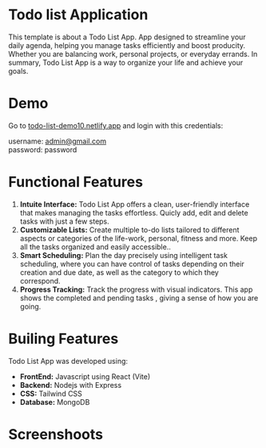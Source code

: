 # Todo list Application

This template is about a Todo List App. App designed to streamline your daily agenda, helping you manage tasks efficiently and boost producity. Whether you are balancing work, personal projects, or everyday errands. In summary, Todo List App is a way to organize your life and achieve your goals.

# Demo

Go to [todo-list-demo10.netlify.app]() and login with this credentials:

username: admin@gmail.com</br>
password: password

# Functional Features

1. **Intuite Interface:** Todo List App offers a clean, user-friendly interface that makes managing the tasks effortless. Quicly add, edit and delete tasks with just a few steps.
2. **Customizable Lists:** Create multiple to-do lists tailored to different aspects or categories of the life-work, personal, fitness and more. Keep all the tasks organized and easily accessible..
3. **Smart Scheduling:** Plan the day precisely using intelligent task scheduling, where you can have control of tasks depending on their creation and due date, as well as the category to which they correspond.
4. **Progress Tracking:** Track the progress with visual indicators. This app shows the  completed and pending tasks , giving a sense of  how you are going.

# Builing Features

Todo List App was developed using:

- **FrontEnd:** Javascript using React (Vite)
- **Backend:** Nodejs with Express
- **CSS:** Tailwind CSS
- **Database:** MongoDB

# Screenshoots



